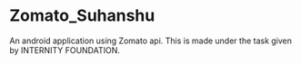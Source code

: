 # Zomato_Suhanshu
An android application using Zomato api.
This is made under the task given by INTERNITY FOUNDATION.
